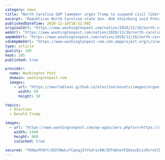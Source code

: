 ```yaml
---
category: news
title: "North Carolina GOP lawmaker urges Trump to suspend civil liberties to keep power: ‘Invoke the Insurrection Act’"
excerpt: "Republican North Carolina state Sen. Bob Steinburg said President Trump should declare a national emergency, suspend civil rights, and remain in power over his baseless claims of electoral fraud."
publishedDateTime: 2020-12-16T18:52:00Z
originalUrl: "https://www.washingtonpost.com/nation/2020/12/16/north-carolina-republican-trump-insurrection/"
webUrl: "https://www.washingtonpost.com/nation/2020/12/16/north-carolina-republican-trump-insurrection/"
ampWebUrl: "https://www.washingtonpost.com/nation/2020/12/16/north-carolina-republican-trump-insurrection/?outputType=amp"
cdnAmpWebUrl: "https://www-washingtonpost-com.cdn.ampproject.org/c/s/www.washingtonpost.com/nation/2020/12/16/north-carolina-republican-trump-insurrection/?outputType=amp"
type: article
quality: 105
heat: 105
published: true

provider:
  name: Washington Post
  domain: washingtonpost.com
  images:
    - url: "https://smartableai.github.io/election/assets/images/organizations/washingtonpost.com-50x50.jpg"
      width: 50
      height: 50

topics:
  - Election
  - Donald Trump

images:
  - url: "https://www.washingtonpost.com/wp-apps/imrs.php?src=https://arc-anglerfish-washpost-prod-washpost.s3.amazonaws.com/public/HUCAGLB7IAI6XNMLCYR7MJTZMA.jpg&w=1440"
    width: 1440
    height: 960
    isCached: true

secured: "YKHqnPh8YtrEQY3NwLv7CqnqjZtVidryv5W/ZOTeDxetFQdsozEczJ0vruCCDmwX2wIFeK3nH5B/wELG5F16y9odBuFflrdxN86CLmJsPXJB8dzdFApXiZapLSb6XZv0CIEYn5rQTRBfPFGendVqlLyiexa/ag5mwAIubM8vq9KPy4RIbnXljTW8B4shiSOGdA0l8DwBGXK66f+cLOy8t2T+nilNs+inc4uAsreQq3lqIyuxKrSJbFCgkjrIUqOrpxPN7e95MOu9/dZwTjGPwicPqDNWFx0Vx8eEBoWvmcGN5T/8XoGEx4C+qQIAThk/GoX3KNNDTdmrHxLc5R1jqe0g9PyFXHMDYExt5R5hqfk=;NdPlM2IK3UjQT4CYQ0x0XQ=="
---
```


